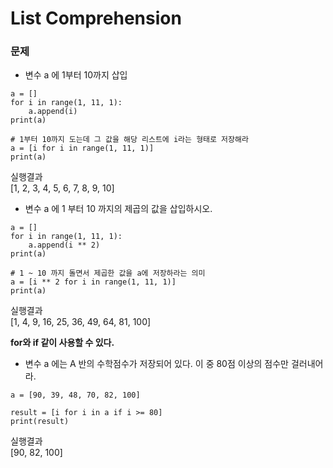 # List Comprehension

### 문제
- 변수 a 에 1부터 10까지 삽입
```
a = []
for i in range(1, 11, 1):
    a.append(i)
print(a)
```
```
# 1부터 10까지 도는데 그 값을 해당 리스트에 i라는 형태로 저장해라
a = [i for i in range(1, 11, 1)]
print(a)
```
실행결과   
[1, 2, 3, 4, 5, 6, 7, 8, 9, 10]   


- 변수 a 에 1 부터 10 까지의 제곱의 값을 삽입하시오.
```
a = []
for i in range(1, 11, 1):
    a.append(i ** 2)
print(a)
```
```
# 1 ~ 10 까지 돌면서 제곱한 값을 a에 저장하라는 의미
a = [i ** 2 for i in range(1, 11, 1)]
print(a)
```
실행결과   
[1, 4, 9, 16, 25, 36, 49, 64, 81, 100]   


**for와 if 같이 사용할 수 있다.**   

- 변수 a 에는 A 반의 수학점수가 저장되어 있다. 이 중 80점 이상의 점수만 걸러내어라.
```
a = [90, 39, 48, 70, 82, 100]

result = [i for i in a if i >= 80]
print(result)
```
실행결과   
[90, 82, 100]   